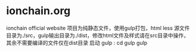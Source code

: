 # ionchain.org
ionchain official website
项目为纯静态文件，使用gulp打包，html less 源文件目录为./src，gulp输出目录为./dist，修改html文件及样式请在src目录中操作，其余不需要编译的文件仅在dist目录
启动 gulp :
cd gulp
gulp